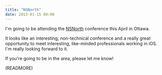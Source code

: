 ```yaml
---
title: "NSNorth"
date: 2013-01-15 00:00
---
```


I'm going to be attending the [NSNorth](http://nsnorth.ca) conference this April in Ottawa.

It looks like an interesting, non-technical conference and a really great opportunity to meet interesting, like-minded professionals working in iOS. I'm really looking forward to it.

If you're going to be in the area, please let me know!

(READMORE)
